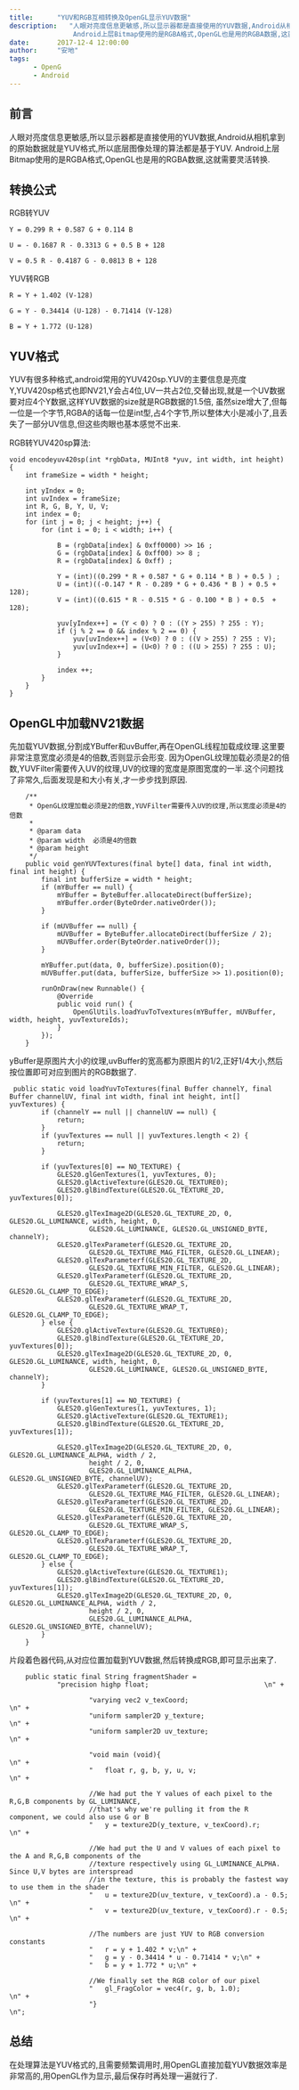 ```yaml
---
title:      "YUV和RGB互相转换及OpenGL显示YUV数据"
description:   "人眼对亮度信息更敏感,所以显示器都是直接使用的YUV数据,Android从相机拿到的原始数据就是YUV格式,所以底层图像处理的算法都是基于YUV.
                Android上层Bitmap使用的是RGBA格式,OpenGL也是用的RGBA数据,这就需要灵活转换"
date:       2017-12-4 12:00:00
author:     "安地"
tags:
      - OpenG
      - Android
---
```


## 前言

人眼对亮度信息更敏感,所以显示器都是直接使用的YUV数据,Android从相机拿到的原始数据就是YUV格式,所以底层图像处理的算法都是基于YUV.
Android上层Bitmap使用的是RGBA格式,OpenGL也是用的RGBA数据,这就需要灵活转换.

## 转换公式

RGB转YUV

    Y = 0.299 R + 0.587 G + 0.114 B

    U = - 0.1687 R - 0.3313 G + 0.5 B + 128

    V = 0.5 R - 0.4187 G - 0.0813 B + 128

YUV转RGB

    R = Y + 1.402 (V-128)

    G = Y - 0.34414 (U-128) - 0.71414 (V-128)

    B = Y + 1.772 (U-128)


## YUV格式

YUV有很多种格式,android常用的YUV420sp.YUV的主要信息是亮度Y,YUV420sp格式也即NV21,Y会占4位,UV一共占2位,交替出现,就是一个UV数据要对应4个Y数据,这样YUV数据的size就是RGB数据的1.5倍,
虽然size增大了,但每一位是一个字节,RGBA的话每一位是int型,占4个字节,所以整体大小是减小了,且丢失了一部分UV信息,但这些肉眼也基本感觉不出来.

RGB转YUV420sp算法:

    void encodeyuv420sp(int *rgbData, MUInt8 *yuv, int width, int height) {
        int frameSize = width * height;

        int yIndex = 0;
        int uvIndex = frameSize;
        int R, G, B, Y, U, V;
        int index = 0;
        for (int j = 0; j < height; j++) {
            for (int i = 0; i < width; i++) {

                B = (rgbData[index] & 0xff0000) >> 16 ;
                G = (rgbData[index] & 0xff00) >> 8 ;
                R = (rgbData[index] & 0xff) ;

                Y = (int)((0.299 * R + 0.587 * G + 0.114 * B ) + 0.5 ) ;
                U = (int)((-0.147 * R - 0.289 * G + 0.436 * B ) + 0.5 + 128);
                V = (int)((0.615 * R - 0.515 * G - 0.100 * B ) + 0.5  + 128);

                yuv[yIndex++] = (Y < 0) ? 0 : ((Y > 255) ? 255 : Y);
                if (j % 2 == 0 && index % 2 == 0) {
                    yuv[uvIndex++] = (V<0) ? 0 : ((V > 255) ? 255 : V);
                    yuv[uvIndex++] = (U<0) ? 0 : ((U > 255) ? 255 : U);
                }

                index ++;
            }
        }
    }

## OpenGL中加载NV21数据

先加载YUV数据,分割成YBuffer和uvBuffer,再在OpenGL线程加载成纹理.这里要非常注意宽度必须是4的倍数,否则显示会形变.
因为OpenGL纹理加载必须是2的倍数,YUVFilter需要传入UV的纹理,UV的纹理的宽度是原图宽度的一半.这个问题找了非常久,后面发现是和大小有关,才一步步找到原因.

        /**
         * OpenGL纹理加载必须是2的倍数,YUVFilter需要传入UV的纹理,所以宽度必须是4的倍数
         *
         * @param data
         * @param width  必须是4的倍数
         * @param height
         */
        public void genYUVTextures(final byte[] data, final int width, final int height) {
            final int bufferSize = width * height;
            if (mYBuffer == null) {
                mYBuffer = ByteBuffer.allocateDirect(bufferSize);
                mYBuffer.order(ByteOrder.nativeOrder());
            }

            if (mUVBuffer == null) {
                mUVBuffer = ByteBuffer.allocateDirect(bufferSize / 2);
                mUVBuffer.order(ByteOrder.nativeOrder());
            }

            mYBuffer.put(data, 0, bufferSize).position(0);
            mUVBuffer.put(data, bufferSize, bufferSize >> 1).position(0);

            runOnDraw(new Runnable() {
                @Override
                public void run() {
                    OpenGlUtils.loadYuvToTvextures(mYBuffer, mUVBuffer, width, height, yuvTextureIds);
                }
            });
        }

 yBuffer是原图片大小的纹理,uvBuffer的宽高都为原图片的1/2,正好1/4大小,然后按位置即可对应到图片的RGB数据了.

     public static void loadYuvToTextures(final Buffer channelY, final Buffer channelUV, final int width, final int height, int[] yuvTextures) {
            if (channelY == null || channelUV == null) {
                return;
            }
            if (yuvTextures == null || yuvTextures.length < 2) {
                return;
            }

            if (yuvTextures[0] == NO_TEXTURE) {
                GLES20.glGenTextures(1, yuvTextures, 0);
                GLES20.glActiveTexture(GLES20.GL_TEXTURE0);
                GLES20.glBindTexture(GLES20.GL_TEXTURE_2D, yuvTextures[0]);

                GLES20.glTexImage2D(GLES20.GL_TEXTURE_2D, 0, GLES20.GL_LUMINANCE, width, height, 0,
                        GLES20.GL_LUMINANCE, GLES20.GL_UNSIGNED_BYTE, channelY);
                GLES20.glTexParameterf(GLES20.GL_TEXTURE_2D,
                        GLES20.GL_TEXTURE_MAG_FILTER, GLES20.GL_LINEAR);
                GLES20.glTexParameterf(GLES20.GL_TEXTURE_2D,
                        GLES20.GL_TEXTURE_MIN_FILTER, GLES20.GL_LINEAR);
                GLES20.glTexParameterf(GLES20.GL_TEXTURE_2D,
                        GLES20.GL_TEXTURE_WRAP_S, GLES20.GL_CLAMP_TO_EDGE);
                GLES20.glTexParameterf(GLES20.GL_TEXTURE_2D,
                        GLES20.GL_TEXTURE_WRAP_T, GLES20.GL_CLAMP_TO_EDGE);
            } else {
                GLES20.glActiveTexture(GLES20.GL_TEXTURE0);
                GLES20.glBindTexture(GLES20.GL_TEXTURE_2D, yuvTextures[0]);
                GLES20.glTexImage2D(GLES20.GL_TEXTURE_2D, 0, GLES20.GL_LUMINANCE, width, height, 0,
                        GLES20.GL_LUMINANCE, GLES20.GL_UNSIGNED_BYTE, channelY);
            }

            if (yuvTextures[1] == NO_TEXTURE) {
                GLES20.glGenTextures(1, yuvTextures, 1);
                GLES20.glActiveTexture(GLES20.GL_TEXTURE1);
                GLES20.glBindTexture(GLES20.GL_TEXTURE_2D, yuvTextures[1]);

                GLES20.glTexImage2D(GLES20.GL_TEXTURE_2D, 0, GLES20.GL_LUMINANCE_ALPHA, width / 2,
                        height / 2, 0,
                        GLES20.GL_LUMINANCE_ALPHA, GLES20.GL_UNSIGNED_BYTE, channelUV);
                GLES20.glTexParameterf(GLES20.GL_TEXTURE_2D,
                        GLES20.GL_TEXTURE_MAG_FILTER, GLES20.GL_LINEAR);
                GLES20.glTexParameterf(GLES20.GL_TEXTURE_2D,
                        GLES20.GL_TEXTURE_MIN_FILTER, GLES20.GL_LINEAR);
                GLES20.glTexParameterf(GLES20.GL_TEXTURE_2D,
                        GLES20.GL_TEXTURE_WRAP_S, GLES20.GL_CLAMP_TO_EDGE);
                GLES20.glTexParameterf(GLES20.GL_TEXTURE_2D,
                        GLES20.GL_TEXTURE_WRAP_T, GLES20.GL_CLAMP_TO_EDGE);
            } else {
                GLES20.glActiveTexture(GLES20.GL_TEXTURE1);
                GLES20.glBindTexture(GLES20.GL_TEXTURE_2D, yuvTextures[1]);
                GLES20.glTexImage2D(GLES20.GL_TEXTURE_2D, 0, GLES20.GL_LUMINANCE_ALPHA, width / 2,
                        height / 2, 0,
                        GLES20.GL_LUMINANCE_ALPHA, GLES20.GL_UNSIGNED_BYTE, channelUV);
            }
        }

片段着色器代码,从对应位置加载到YUV数据,然后转换成RGB,即可显示出来了.

        public static final String fragmentShader =
                "precision highp float;                             \n" +

                        "varying vec2 v_texCoord;                           \n" +
                        "uniform sampler2D y_texture;                       \n" +
                        "uniform sampler2D uv_texture;                      \n" +

                        "void main (void){                                  \n" +
                        "   float r, g, b, y, u, v;                         \n" +

                        //We had put the Y values of each pixel to the R,G,B components by GL_LUMINANCE,
                        //that's why we're pulling it from the R component, we could also use G or B
                        "   y = texture2D(y_texture, v_texCoord).r;         \n" +

                        //We had put the U and V values of each pixel to the A and R,G,B components of the
                        //texture respectively using GL_LUMINANCE_ALPHA. Since U,V bytes are interspread
                        //in the texture, this is probably the fastest way to use them in the shader
                        "   u = texture2D(uv_texture, v_texCoord).a - 0.5;  \n" +
                        "   v = texture2D(uv_texture, v_texCoord).r - 0.5;  \n" +

                        //The numbers are just YUV to RGB conversion constants
                        "   r = y + 1.402 * v;\n" +
                        "   g = y - 0.34414 * u - 0.71414 * v;\n" +
                        "   b = y + 1.772 * u;\n" +

                        //We finally set the RGB color of our pixel
                        "   gl_FragColor = vec4(r, g, b, 1.0);              \n" +
                        "}                                                  \n";

## 总结

在处理算法是YUV格式的,且需要频繁调用时,用OpenGL直接加载YUV数据效率是非常高的,用OpenGL作为显示,最后保存时再处理一遍就行了.